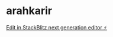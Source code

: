 # arahkarir

[Edit in StackBlitz next generation editor ⚡️](https://stackblitz.com/~/github.com/helmihtd/arahkarir)